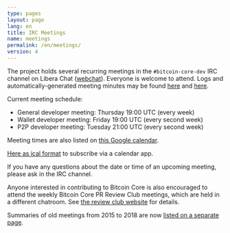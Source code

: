 ```yaml
---
type: pages
layout: page
lang: en
title: IRC Meetings
name: meetings
permalink: /en/meetings/
version: 4
---
```

The project holds several recurring meetings in the `#bitcoin-core-dev` IRC
channel on Libera Chat ([webchat][bitcoin-core-dev-IRC-webchat]).  Everyone is welcome to attend.  Logs and
automatically-generated meeting minutes may be found [here][erisian] and [here][schnelli].

Current meeting schedule:

- General developer meeting: Thursday 19:00 UTC (every week)
- Wallet developer meeting: Friday 19:00 UTC (every second week)
- P2P developer meeting: Tuesday 21:00 UTC (every second week)

Meeting times are also listed on [this Google calendar][meeting
calendar].

[Here as ical format][meeting calendar ical] to subscribe via a calendar app.

If you have any questions about the date or time of an upcoming meeting,
please ask in the IRC channel.

Anyone interested in contributing to Bitcoin Core is also
encouraged to attend the weekly Bitcoin Core PR Review Club meetings,
which are held in a different chatroom.  See [the review club
website][review club] for details.

Summaries of old meetings from 2015 to 2018 are now [listed on a
separate page][summaries].

[bitcoin-core-dev-IRC-webchat]: https://web.libera.chat/#bitcoin-core-dev
[erisian]: https://www.erisian.com.au/bitcoin-core-dev/
[schnelli]: https://bitcoin.jonasschnelli.ch/ircmeetings/logs/bitcoin-core-dev/
[meeting calendar]: https://calendar.google.com/calendar?cid=MTFwcXZkZ3BkOTlubGliZjliYTg2MXZ1OHNAZ3JvdXAuY2FsZW5kYXIuZ29vZ2xlLmNvbQ
[meeting calendar ical]: https://calendar.google.com/calendar/ical/11pqvdgpd99nlibf9ba861vu8s%40group.calendar.google.com/public/basic.ics
[review club]: https://bitcoincore.reviews/
[summaries]: /en/meeting-summaries/
